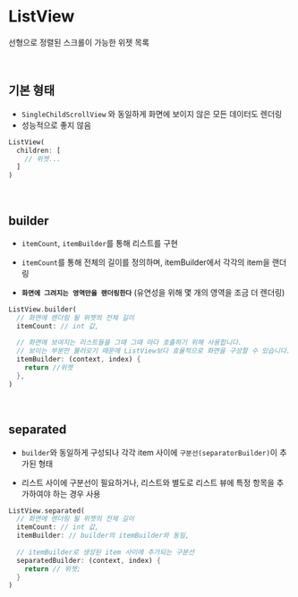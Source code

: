 # ListView

선형으로 정렬된 스크롤이 가능한 위젯 목록

<br />

## 기본 형태

- `SingleChildScrollView` 와 동일하게 화면에 보이지 않은 모든 데이터도 렌더링
- 성능적으로 좋지 않음

``` dart
ListView(
  children: [
    // 위젯...
  ]
)
```

<br />

## builder

- `itemCount`, `itemBuilder`를 통해 리스트를 구현

- `itemCount`를 통해 전체의 길이를 정의하며, itemBuilder에서 각각의 item을 랜더링

- **`화면에 그려지는 영역만을 랜더링한다`** (유연성을 위해 몇 개의 영역을 조금 더 렌더링)

``` dart
ListView.builder(
  // 화면에 렌더링 될 위젯의 전체 길이
  itemCount: // int 값,
  
  // 화면에 보여지는 리스트들을 그때 그때 마다 호출하기 위해 사용합니다. 
  // 보이는 부분만 불러오기 때문에 ListView보다 효율적으로 화면을 구성할 수 있습니다.
  itemBuilder: (context, index) {
    return //위젯
  },
)
```

<br />

## separated 

- `builder`와 동일하게 구성되나 각각 item 사이에 `구분선(separatorBuilder)`이 추가된 형태

- 리스트 사이에 구분선이 필요하거나, 리스트와 별도로 리스트 뷰에 특정 항목을 추가하여야 하는 경우 사용

``` dart
ListView.separated(
  // 화면에 렌더링 될 위젯의 전체 길이
  itemCount: // int 값,  
  itemBuilder: // builder의 itemBuilder와 동일,
  
  // itemBuilder로 생성된 item 사이에 추가되는 구분선
  separatedBuilder: (context, index) {
    return // 위젯;
  }
)
```

<br />
